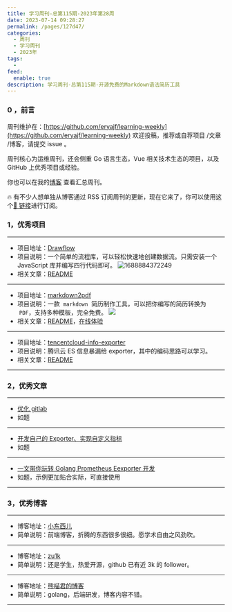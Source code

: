 ```yaml
---
title: 学习周刊-总第115期-2023年第28周
date: 2023-07-14 09:28:27
permalink: /pages/127d47/
categories:
  - 周刊
  - 学习周刊
  - 2023年
tags:
  -
feed:
  enable: true
description: 学习周刊-总第115期-开源免费的Markdown语法简历工具
---
```


### 0 ，前言

周刊维护在：[https://github.com/eryajf/learning-weekly](https://github.com/eryajf/learning-weekly) 欢迎投稿，推荐或自荐项目 /文章 /博客，请提交 issue 。

周刊核心为运维周刊，还会侧重 Go 语言生态，Vue 相关技术生态的项目，以及 GitHub 上优秀项目或经验。

你也可以在我的[博客](https://wiki.eryajf.net/learning-weekly/) 查看汇总周刊。

🔥 有不少人想单独从博客通过 RSS 订阅周刊的更新，现在它来了，你可以使用这个[🔗 链接](https://wiki.eryajf.net/learning-weekly.xml)进行订阅。

### 1，优秀项目

---

- 项目地址：[Drawflow](https://github.com/jerosoler/Drawflow)
- 项目说明：一个简单的流程库，可以轻松快速地创建数据流。只需安装一个 JavaScript 库并编写四行代码即可。
  ![1688884372249](https://t.eryajf.net/imgs/2023/07/1688884372249.gif)
- 相关文章：[README](https://github.com/jerosoler/Drawflow#readme)

---

- 项目地址：[markdown2pdf](https://github.com/acmenlei/markdown-resume-to-pdf)
- 项目说明：一款  `markdown`  简历制作工具，可以把你编写的简历转换为  `PDF`，支持多种模板，完全免费。
  ![](https://t.eryajf.net/imgs/2023/07/1688908757599.png)
- 相关文章：[README](https://github.com/acmenlei/markdown-resume-to-pdf#readme)，[在线体验](https://codeleilei.gitee.io/markdown2pdf/#/home)

---

- 项目地址：[tencentcloud-info-exporter](https://github.com/LeoQuote/tencentcloud-info-exporter)
- 项目说明：腾讯云 ES 信息暴漏给 exporter，其中的编码思路可以学习。
- 相关文章：[README](https://github.com/LeoQuote/tencentcloud-info-exporter#readme)

---

### 2，优秀文章

---

- [优化 gitlab](https://www.cnblogs.com/xy51/p/16193421.html)
- 如题

---

- [开发自己的 Exporter、实现自定义指标](https://mp.weixin.qq.com/s/FiGmvg1bi48oSrwl83GkJw)
- 如题

---

- [一文带你玩转 Golang Prometheus Eexporter 开发](https://aitechtogether.com/c_language/88096.html)
- 如题，示例更加贴合实际，可直接使用

---

### 3，优秀博客

---

- 博客地址：[小东西儿](https://xiaodongxier.com/)
- 简单说明：前端博客，折腾的东西很多很细。愿学术自由之风劲吹。

---

- 博客地址：[zu1k](https://zu1k.com/)
- 简单说明：还是学生，热爱开源，github 已有近 3k 的 follower。

---

- 博客地址：[熊喵君的博客](https://pandaychen.github.io/)
- 简单说明：golang，后端研发，博客内容不错。

---
